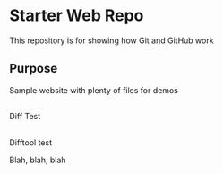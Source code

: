 # Starter Web Repo

This repository is for showing how Git and GitHub work

## Purpose

Sample website with plenty of files for demos

##

Diff Test

##

Difftool test

Blah, blah, blah